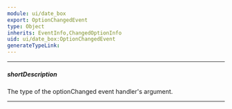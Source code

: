 ```yaml
---
module: ui/date_box
export: OptionChangedEvent
type: Object
inherits: EventInfo,ChangedOptionInfo
uid: ui/date_box:OptionChangedEvent
generateTypeLink: 
---
```

---
##### shortDescription
The type of the optionChanged event handler's argument.

---
<!-- Description goes here -->
